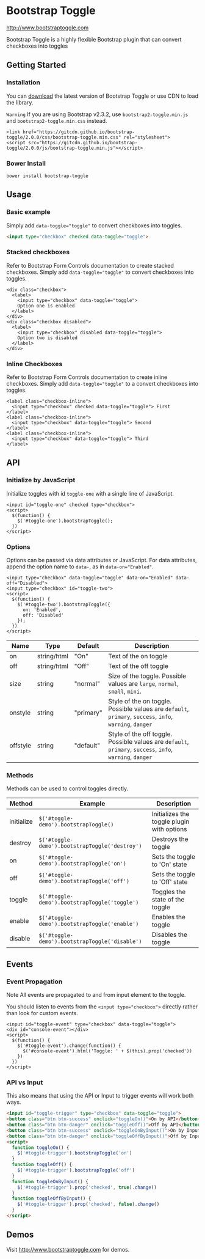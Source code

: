 # Bootstrap Toggle
http://www.bootstraptoggle.com

Bootstrap Toggle is a highly flexible Bootstrap plugin that can convert checkboxes into toggles

## Getting Started

### Installation
You can [download](https://github.com/minhur/bootstrap-toggle/archive/master.zip) the latest version of Bootstrap Toggle or use CDN to load the library.

`Warning` If you are using Bootstrap v2.3.2, use `bootstrap2-toggle.min.js` and `bootstrap2-toggle.min.css` instead.

```
<link href="https://gitcdn.github.io/bootstrap-toggle/2.0.0/css/bootstrap-toggle.min.css" rel="stylesheet">
<script src="https://gitcdn.github.io/bootstrap-toggle/2.0.0/js/bootstrap-toggle.min.js"></script>
```

### Bower Install
```
bower install bootstrap-toggle
```

## Usage

### Basic example
Simply add `data-toggle="toggle"` to convert checkboxes into toggles.
``` html
<input type="checkbox" checked data-toggle="toggle">
```

### Stacked checkboxes
Refer to Bootstrap Form Controls documentation to create stacked checkboxes. Simply add `data-toggle="toggle"` to convert checkboxes into toggles.
```
<div class="checkbox">
  <label>
    <input type="checkbox" data-toggle="toggle">
    Option one is enabled
  </label>
</div>
<div class="checkbox disabled">
  <label>
    <input type="checkbox" disabled data-toggle="toggle">
    Option two is disabled
  </label>
</div>
```

### Inline Checkboxes
Refer to Bootstrap Form Controls documentation to create inline checkboxes. Simply add `data-toggle="toggle"` to a convert checkboxes into toggles.
```
<label class="checkbox-inline">
  <input type="checkbox" checked data-toggle="toggle"> First
</label>
<label class="checkbox-inline">
  <input type="checkbox" data-toggle="toggle"> Second
</label>
<label class="checkbox-inline">
  <input type="checkbox" data-toggle="toggle"> Third
</label>
```

## API

### Initialize by JavaScript
Initialize toggles with id `toggle-one` with a single line of JavaScript.
```
<input id="toggle-one" checked type="checkbox">
<script>
  $(function() {
    $('#toggle-one').bootstrapToggle();
  })
</script>
```

### Options
Options can be passed via data attributes or JavaScript. For data attributes, append the option name to `data-`, as in `data-on="Enabled"`.
```
<input type="checkbox" data-toggle="toggle" data-on="Enabled" data-off="Disabled">
<input type="checkbox" id="toggle-two">
<script>
  $(function() {
    $('#toggle-two').bootstrapToggle({
      on: 'Enabled',
      off: 'Disabled'
    });
  })
</script>
```
Name|Type|Default|Description|
---|---|---|---
on|string/html|"On"|Text of the on toggle
off|string/html|"Off"|Text of the off toggle
size|string|"normal"|Size of the toggle. Possible values are `large`, `normal`, `small`, `mini`.
onstyle|string|"primary"|Style of the on toggle. Possible values are `default`, `primary`, `success`, `info`, `warning`, `danger`
offstyle|string|"default"|Style of the off toggle. Possible values are `default`, `primary`, `success`, `info`, `warning`, `danger`

### Methods
Methods can be used to control toggles directly.

Method|Example|Description
---|---|---
initialize|`$('#toggle-demo').bootstrapToggle()`|Initializes the toggle plugin with options
destroy|`$('#toggle-demo').bootstrapToggle('destroy')`|Destroys the toggle
on|`$('#toggle-demo').bootstrapToggle('on')`|Sets the toggle to 'On' state
off|`$('#toggle-demo').bootstrapToggle('off')`|Sets the toggle to 'Off' state
toggle|`$('#toggle-demo').bootstrapToggle('toggle')`|Toggles the state of the toggle
enable|`$('#toggle-demo').bootstrapToggle('enable')`|Enables the toggle
disable|`$('#toggle-demo').bootstrapToggle('disable')`|Disables the toggle

## Events

### Event Propagation
Note All events are propagated to and from input element to the toggle.

You should listen to events from the `<input type="checkbox">` directly rather than look for custom events.

```
<input id="toggle-event" type="checkbox" data-toggle="toggle">
<div id="console-event"></div>
<script>
  $(function() {
    $('#toggle-event').change(function() {
      $('#console-event').html('Toggle: ' + $(this).prop('checked'))
    })
  })
</script>
```

### API vs Input
This also means that using the API or Input to trigger events will work both ways.

```html
<input id="toggle-trigger" type="checkbox" data-toggle="toggle">
<button class="btn btn-success" onclick="toggleOn()">On by API</button>
<button class="btn btn-danger" onclick="toggleOff()">Off by API</button>
<button class="btn btn-success" onclick="toggleOnByInput()">On by Input</button>
<button class="btn btn-danger" onclick="toggleOffByInput()">Off by Input</button>
<script>
  function toggleOn() {
    $('#toggle-trigger').bootstrapToggle('on')
  }
  function toggleOff() {
    $('#toggle-trigger').bootstrapToggle('off')  
  }
  function toggleOnByInput() {
    $('#toggle-trigger').prop('checked', true).change()
  }
  function toggleOffByInput() {
    $('#toggle-trigger').prop('checked', false).change()
  }
</script>
```

## Demos

Visit http://www.bootstraptoggle.com for demos.

